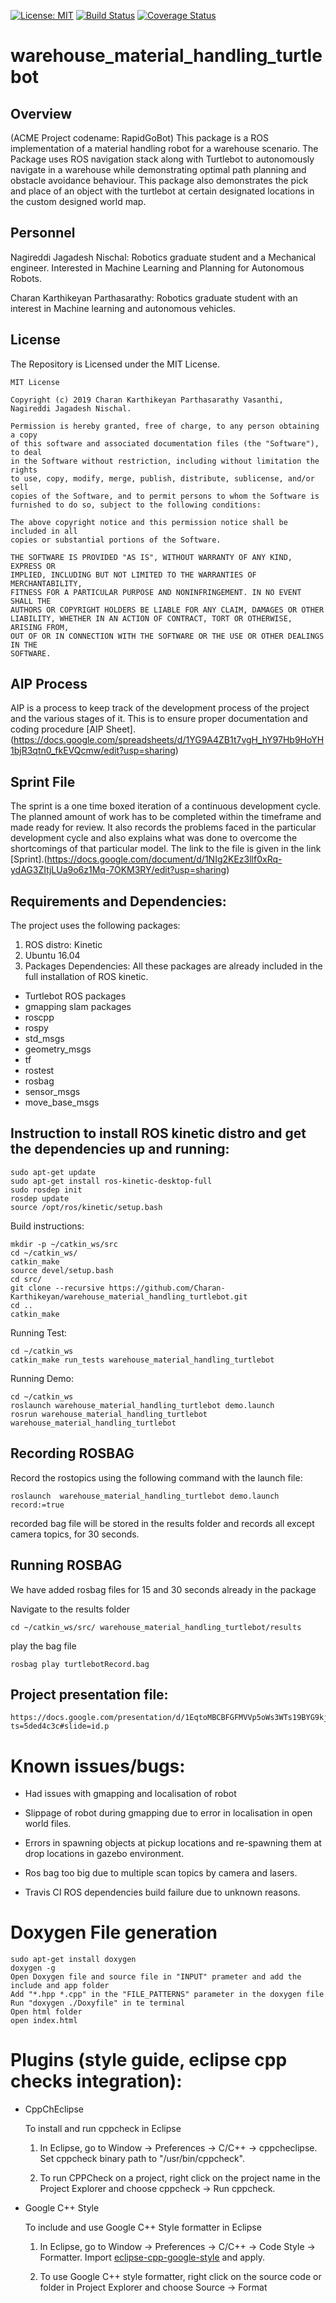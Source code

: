 [![License: MIT](https://img.shields.io/badge/License-MIT-yellow.svg)](https://opensource.org/licenses/MIT)
[![Build Status](https://travis-ci.org/Charan-Karthikeyan/warehouse_material_handling_turtlebot.svg?branch=master)](https://travis-ci.org/Charan-Karthikeyan/warehouse_material_handling_turtlebot)
[![Coverage Status](https://coveralls.io/repos/github/Charan-Karthikeyan/warehouse_material_handling_turtlebot/badge.svg?branch=master)](https://coveralls.io/github/Charan-Karthikeyan/warehouse_material_handling_turtlebot?branch=master)

# warehouse_material_handling_turtlebot

## Overview

(ACME Project codename: RapidGoBot) This package is a ROS implementation of a material handling robot for a warehouse scenario. The Package uses ROS navigation stack along with Turtlebot to autonomously navigate in a warehouse while demonstrating optimal path planning and obstacle avoidance behaviour.
This package also demonstrates the pick and place of an object with the turtlebot at certain designated locations in the custom designed world map.
 

## Personnel
Nagireddi Jagadesh Nischal: Robotics graduate student and a Mechanical engineer. Interested in Machine Learning and Planning for Autonomous Robots.

Charan Karthikeyan Parthasarathy: Robotics graduate student with an interest in Machine learning and autonomous vehicles.


## License
The Repository is Licensed under the MIT License.
```
MIT License

Copyright (c) 2019 Charan Karthikeyan Parthasarathy Vasanthi, Nagireddi Jagadesh Nischal.

Permission is hereby granted, free of charge, to any person obtaining a copy
of this software and associated documentation files (the "Software"), to deal
in the Software without restriction, including without limitation the rights
to use, copy, modify, merge, publish, distribute, sublicense, and/or sell
copies of the Software, and to permit persons to whom the Software is
furnished to do so, subject to the following conditions:

The above copyright notice and this permission notice shall be included in all
copies or substantial portions of the Software.

THE SOFTWARE IS PROVIDED "AS IS", WITHOUT WARRANTY OF ANY KIND, EXPRESS OR
IMPLIED, INCLUDING BUT NOT LIMITED TO THE WARRANTIES OF MERCHANTABILITY,
FITNESS FOR A PARTICULAR PURPOSE AND NONINFRINGEMENT. IN NO EVENT SHALL THE
AUTHORS OR COPYRIGHT HOLDERS BE LIABLE FOR ANY CLAIM, DAMAGES OR OTHER
LIABILITY, WHETHER IN AN ACTION OF CONTRACT, TORT OR OTHERWISE, ARISING FROM,
OUT OF OR IN CONNECTION WITH THE SOFTWARE OR THE USE OR OTHER DEALINGS IN THE
SOFTWARE.
```

## AIP Process
AIP is a process to keep track of the development process of the project and the various stages of it. This is to ensure proper documentation and coding procedure [AIP Sheet].(https://docs.google.com/spreadsheets/d/1YG9A4ZB1t7vgH_hY97Hb9HoYH1bjR3qtn0_fkEVQcmw/edit?usp=sharing) 

## Sprint File 
The sprint is a one time boxed iteration of a continuous development cycle. The planned amount of work has to be completed within the timeframe and made ready for review. It also records the problems faced in the particular development cycle and also explains what was done to overcome the shortcomings of that particular model. The link to the file is given in the link [Sprint].(https://docs.google.com/document/d/1NIg2KEz3llf0xRq-ydAG3ZItjLUa9o6z1Mq-7OKM3RY/edit?usp=sharing)

## Requirements and Dependencies:

The project uses the following packages:
1. ROS distro: Kinetic
2. Ubuntu 16.04
3. Packages Dependencies:
All these packages are already included in the full installation of ROS kinetic. 
 * Turtlebot ROS packages
 * gmapping slam packages
 * roscpp
 * rospy
 * std_msgs
 * geometry_msgs
 * tf
 * rostest
 * rosbag
 * sensor_msgs
 * move_base_msgs

## Instruction to install ROS kinetic distro and get the dependencies up and running:
```
sudo apt-get update
sudo apt-get install ros-kinetic-desktop-full
sudo rosdep init 
rosdep update
source /opt/ros/kinetic/setup.bash
``` 


Build instructions:
```
mkdir -p ~/catkin_ws/src
cd ~/catkin_ws/
catkin_make
source devel/setup.bash
cd src/
git clone --recursive https://github.com/Charan-Karthikeyan/warehouse_material_handling_turtlebot.git
cd ..
catkin_make
```


Running Test:
```
cd ~/catkin_ws
catkin_make run_tests warehouse_material_handling_turtlebot
```


Running Demo:
```
cd ~/catkin_ws
roslaunch warehouse_material_handling_turtlebot demo.launch
rosrun warehouse_material_handling_turtlebot warehouse_material_handling_turtlebot
```



## Recording ROSBAG

 Record the rostopics using the following command with the launch file:
```
roslaunch  warehouse_material_handling_turtlebot demo.launch record:=true
```
recorded bag file will be stored in the results folder and records all except camera topics, for 30 seconds.



## Running ROSBAG
We have added rosbag files for 15 and 30 seconds already in the package

Navigate to the results folder
```
cd ~/catkin_ws/src/ warehouse_material_handling_turtlebot/results
```
play the bag file
```
rosbag play turtlebotRecord.bag
```
## Project presentation file:
```
https://docs.google.com/presentation/d/1EqtoMBCBFGFMVVp5oWs3WTs19BYG9kjA4Choq2yttuA/edit?ts=5ded4c3c#slide=id.p
```



# Known issues/bugs:

 * Had issues with gmapping and localisation of robot

 * Slippage of robot during gmapping due to error in localisation in open world files.

 * Errors in spawning objects at pickup locations  and re-spawning them at drop locations in gazebo environment.

 * Ros bag too big due to multiple scan topics by camera and lasers.

 * Travis CI ROS dependencies build failure due to unknown reasons.

# Doxygen File generation
```
sudo apt-get install doxygen
doxygen -g
Open Doxygen file and source file in "INPUT" prameter and add the include and app folder
Add "*.hpp *.cpp" in the "FILE_PATTERNS" parameter in the doxygen file
Run "doxygen ./Doxyfile" in te terminal
Open html folder
open index.html
 ```



# Plugins (style guide, eclipse cpp checks integration):
- CppChEclipse

    To install and run cppcheck in Eclipse

    1. In Eclipse, go to Window -> Preferences -> C/C++ -> cppcheclipse.
    Set cppcheck binary path to "/usr/bin/cppcheck".

    2. To run CPPCheck on a project, right click on the project name in the Project Explorer 
    and choose cppcheck -> Run cppcheck.


- Google C++ Style

    To include and use Google C++ Style formatter in Eclipse

    1. In Eclipse, go to Window -> Preferences -> C/C++ -> Code Style -> Formatter. 
    Import [eclipse-cpp-google-style][reference-id-for-eclipse-cpp-google-style] and apply.

    2. To use Google C++ style formatter, right click on the source code or folder in 
    Project Explorer and choose Source -> Format

[reference-id-for-eclipse-cpp-google-style]: https://raw.githubusercontent.com/google/styleguide/gh-pages/eclipse-cpp-google-style.xml



